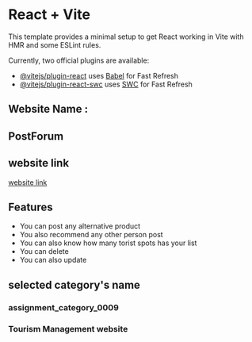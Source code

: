 # React + Vite

This template provides a minimal setup to get React working in Vite with HMR and some ESLint rules.

Currently, two official plugins are available:

- [@vitejs/plugin-react](https://github.com/vitejs/vite-plugin-react/blob/main/packages/plugin-react/README.md) uses [Babel](https://babeljs.io/) for Fast Refresh
- [@vitejs/plugin-react-swc](https://github.com/vitejs/vite-plugin-react-swc) uses [SWC](https://swc.rs/) for Fast Refresh


## Website Name :
## PostForum


## website link 
[website link](https://alternative-product-client.web.app)


## Features
* You can post any alternative product
* You also recommend any other person post
* You can also know how many torist spots has your list
* You can delete
* You can also update


## selected category's name
### assignment_category_0009
### Tourism Management website
